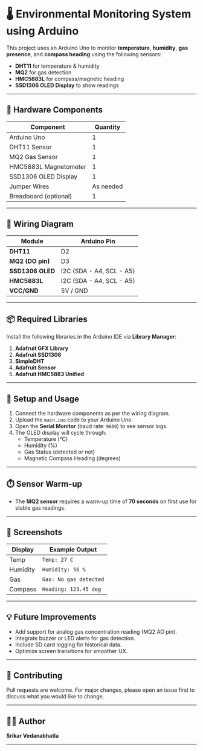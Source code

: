 # 🌡️ Environmental Monitoring System using Arduino

This project uses an Arduino Uno to monitor **temperature**, **humidity**, **gas presence**, and **compass heading** using the following sensors:
- **DHT11** for temperature & humidity
- **MQ2** for gas detection
- **HMC5883L** for compass/magnetic heading
- **SSD1306 OLED Display** to show readings

---

## 🔧 Hardware Components

| Component              | Quantity |
|------------------------|----------|
| Arduino Uno            | 1        |
| DHT11 Sensor           | 1        |
| MQ2 Gas Sensor         | 1        |
| HMC5883L Magnetometer  | 1        |
| SSD1306 OLED Display   | 1        |
| Jumper Wires           | As needed |
| Breadboard (optional)  | 1        |

---

## 🔌 Wiring Diagram

| Module         | Arduino Pin |
|----------------|-------------|
| **DHT11**      | D2          |
| **MQ2 (DO pin)** | D3        |
| **SSD1306 OLED** | I2C (SDA - A4, SCL - A5) |
| **HMC5883L**   | I2C (SDA - A4, SCL - A5) |
| **VCC/GND**    | 5V / GND    |

---

## 📦 Required Libraries

Install the following libraries in the Arduino IDE via **Library Manager**:

1. **Adafruit GFX Library**
2. **Adafruit SSD1306**
3. **SimpleDHT**
4. **Adafruit Sensor**
5. **Adafruit HMC5883 Unified**

---

## 🚀 Setup and Usage

1. Connect the hardware components as per the wiring diagram.
2. Upload the `main.ino` code to your Arduino Uno.
3. Open the **Serial Monitor** (baud rate: `9600`) to see sensor logs.
4. The OLED display will cycle through:
   - Temperature (°C)
   - Humidity (%)
   - Gas Status (detected or not)
   - Magnetic Compass Heading (degrees)

---

## ⏱️ Sensor Warm-up

- The **MQ2 sensor** requires a warm-up time of **70 seconds** on first use for stable gas readings.

---

## 📸 Screenshots

| Display | Example Output |
|---------|----------------|
| Temp    | `Temp: 27 C`   |
| Humidity| `Humidity: 56 %` |
| Gas     | `Gas: No gas detected` |
| Compass | `Heading: 123.45 deg` |

---

## 💡 Future Improvements

- Add support for analog gas concentration reading (MQ2 AO pin).
- Integrate buzzer or LED alerts for gas detection.
- Include SD card logging for historical data.
- Optimize screen transitions for smoother UX.

---

## 🤝 Contributing

Pull requests are welcome. For major changes, please open an issue first to discuss what you would like to change.

---

## 🧑‍💻 Author

**Srikar Vedanabhatla**  


---

